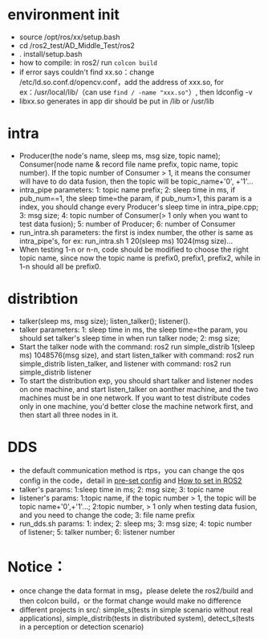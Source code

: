 # environment init
- source /opt/ros/xx/setup.bash
- cd /ros2_test/AD_Middle_Test/ros2
- . install/setup.bash
- how to compile: in ros2/ run `colcon build`
- if error says couldn't find xx.so：change /etc/ld.so.conf.d/opencv.conf，add the address of xxx.so, for ex：/usr/local/lib/（can use `find / -name "xxx.so"`）, then ldconfig -v
- libxx.so generates in app dir should be put in /lib or /usr/lib

# intra
- Producer(the node's name, sleep ms, msg size, topic name); Consumer(node name & record file name prefix, topic name, topic number). If the topic number of Consumer > 1, it means the consumer will have to do data fusion, then the topic will be topic_name+'0', +'1'...
- intra_pipe parameters: 1: topic name prefix; 2: sleep time in ms, if pub_num==1, the sleep time=the param, if pub_num>1, this param is a index, you should change every Producer's sleep time in intra_pipe.cpp; 3: msg size; 4: topic number of Consumer(> 1 only when you want to test data fusion); 5: number of Producer; 6: number of Consumer
- run_intra.sh parameters: the first is index number, the other is same as intra_pipe's, for ex: run_intra.sh 1 20(sleep ms) 1024(msg size)...
- When testing 1-n or n-n, code should be modified to choose the right topic name, since now the topic name is prefix0, prefix1, prefix2, while in 1-n should all be prefix0.

# distribtion
- talker(sleep ms, msg size); listen_talker(); listener(). 
- talker parameters: 1: sleep time in ms, the sleep time=the param, you should set talker's sleep time in when run talker node; 2: msg size; 
- Start the talker node with the command: ros2 run simple_distrib 1(sleep ms) 1048576(msg size), and start listen_talker with command: ros2 run simple_distrib listen_talker, and listener with command: ros2 run simple_distrib listener
- To start the distribution exp, you should shart talker and listener nodes on one machine, and start listen_talker on aonther machine, and the two machines must be in one network. If you want to test distribute codes only in one machine, you'd better close the machine network first, and then start all three nodes in it. 

# DDS
- the default communication method is rtps，you can change the qos config in the code，detail in [pre-set config](https://github.com/ros2/rmw/blob/master/rmw/include/rmw/qos_profiles.h) and [How to set in ROS2](https://docs.ros2.org/latest/api/rclcpp/classrclcpp_1_1QoS.html#details)
- talker's params: 1:sleep time in ms; 2: msg size; 3: topic name
- listener's params: 1:topic name, if the topic number > 1, the topic will be topic name+'0',+'1'...; 2:topic number, > 1 only when testing data fusion, and you need to change the code; 3: file name prefix
- run_dds.sh params: 1: index; 2: sleep ms; 3: msg size; 4: topic number of listener; 5: talker number; 6: listener number

# Notice：
- once change the data format in msg，please delete the ros2/build and then colcon build，or the format change would make no difference
- different projects in src/: simple_s(tests in simple scenario without real applications), simple_distrib(tests in distributed system), detect_s(tests in a perception or detection scenario)
